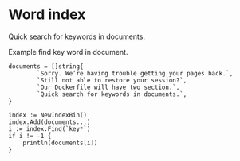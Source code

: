 # Word index

Quick search for keywords in documents.


Example find key word in document.

```
documents = []string{
		`Sorry. We’re having trouble getting your pages back.`,
		`Still not able to restore your session?`,
		`Our Dockerfile will have two section.`,
		`Quick search for keywords in documents.`,
}

index := NewIndexBin()
index.Add(documents...)
i := index.Find(`key*`)
if i != -1 {
    println(documents[i])
}
```